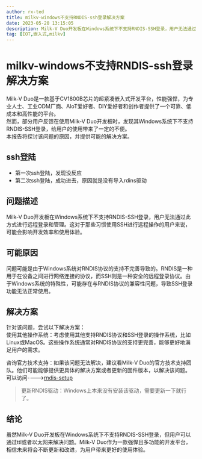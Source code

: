 ```yaml
---
author: rx-ted
title: milkv-windows不支持RNDIS-ssh登录解决方案
date: 2023-05-20 13:15:05
description: Milk-V Duo开发板在Windows系统下不支持RNDIS-SSH登录，用户无法通过此方式进行远程登录和管理。这对于那些习惯使用SSH进行远程操作的用户来说，可能会影响开发效率和使用体验。
tag: [IOT,嵌入式,milkv]
---
```


# milkv-windows不支持RNDIS-ssh登录解决方案

Milk-V Duo是一款基于CV1800B芯片的超紧凑嵌入式开发平台，性能强悍，为专业人士、工业ODM厂商、AIoT爱好者、DIY爱好者和创作者提供了一个可靠、低成本和高性能的平台。  
然而，部分用户反馈在使用Milk-V Duo开发板时，发现其Windows系统下不支持RNDIS-SSH登录，给用户的使用带来了一定的不便。  
本报告将探讨该问题的原因，并提供可能的解决方案。

## ssh登陆

- 第一次ssh登陆，发现没反应
- 第二次ssh登陆，成功进去，原因就是没有导入rdins驱动

## 问题描述

Milk-V Duo开发板在Windows系统下不支持RNDIS-SSH登录，用户无法通过此方式进行远程登录和管理。这对于那些习惯使用SSH进行远程操作的用户来说，可能会影响开发效率和使用体验。

## 可能原因

问题可能是由于Windows系统对RNDIS协议的支持不完善导致的。RNDIS是一种用于在设备之间进行网络连接的协议，而SSH则是一种安全的远程登录协议。由于Windows系统的特殊性，可能存在与RNDIS协议的兼容性问题，导致SSH登录功能无法正常使用。  
<!-- ![driver-error](../doc/img/RNDIS.png) -->

## 解决方案

针对该问题，尝试以下解决方案：  
使用其他操作系统：考虑使用其他支持RNDIS协议和SSH登录的操作系统，比如Linux或MacOS。这些操作系统通常对RNDIS协议的支持更完善，能够更好地满足用户的需求。

咨询官方技术支持：如果该问题无法解决，建议看Milk-V Duo的官方技术支持团队。他们可能能够提供更具体的解决方案或者更新的固件版本，以解决该问题。  
可以访问---->[rndis-setup](https://milkv.io/docs/duo/getting-started/setup)

> 更新RNDIS驱动：Windows上本来没有安装该驱动，需要更新一下就行了。

## 结论

虽然Milk-V Duo开发板在Windows系统下不支持RNDIS-SSH登录，但用户可以通过ttl或者以太网来解决问题。Milk-V Duo作为一款强悍且多功能的开发平台，相信未来将会不断更新和改进，为用户带来更好的使用体验。
